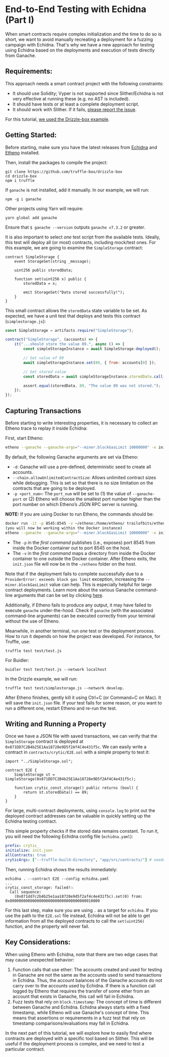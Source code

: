 # End-to-End Testing with Echidna (Part I)

When smart contracts require complex initialization and the time to do so is short, we want to avoid manually recreating a deployment for a fuzzing campaign with Echidna. That's why we have a new approach for testing using Echidna based on the deployments and execution of tests directly from Ganache.

## Requirements:

This approach needs a smart contract project with the following constraints:

- It should use Solidity; Vyper is not supported since Slither/Echidna is not very effective at running these (e.g. no AST is included).
- It should have tests or at least a complete deployment script.
- It should work with Slither. If it fails, [please report the issue](https://github.com/crytic/slither).

For this tutorial, [we used the Drizzle-box example](https://github.com/truffle-box/drizzle-box).

## Getting Started:

Before starting, make sure you have the latest releases from [Echidna](https://github.com/crytic/echidna/releases) and [Etheno](https://github.com/crytic/etheno/releases) installed.

Then, install the packages to compile the project:

```
git clone https://github.com/truffle-box/drizzle-box
cd drizzle-box
npm i truffle
```

If `ganache` is not installed, add it manually. In our example, we will run:

```
npm -g i ganache
```

Other projects using Yarn will require:

```
yarn global add ganache
```

Ensure that `$ ganache --version` outputs `ganache v7.3.2` or greater.

It is also important to select _one_ test script from the available tests. Ideally, this test will deploy all (or most) contracts, including mock/test ones. For this example, we are going to examine the `SimpleStorage` contract:

```solidity
contract SimpleStorage {
    event StorageSet(string _message);

    uint256 public storedData;

    function set(uint256 x) public {
        storedData = x;

        emit StorageSet("Data stored successfully!");
    }
}
```

This small contract allows the `storedData` state variable to be set. As expected, we have a unit test that deploys and tests this contract (`simplestorage.js`):

```js
const SimpleStorage = artifacts.require("SimpleStorage");

contract("SimpleStorage", (accounts) => {
    it("...should store the value 89.", async () => {
        const simpleStorageInstance = await SimpleStorage.deployed();

        // Set value of 89
        await simpleStorageInstance.set(89, { from: accounts[0] });

        // Get stored value
        const storedData = await simpleStorageInstance.storedData.call();

        assert.equal(storedData, 89, "The value 89 was not stored.");
    });
});
```

## Capturing Transactions

Before starting to write interesting properties, it is necessary to collect an Etheno trace to replay it inside Echidna:

First, start Etheno:

```bash
etheno --ganache --ganache-args="--miner.blockGasLimit 10000000" -x init.json
```

By default, the following Ganache arguments are set via Etheno:

- `-d`: Ganache will use a pre-defined, deterministic seed to create all accounts.
- `--chain.allowUnlimitedContractSize`: Allows unlimited contract sizes while debugging. This is set so that there is no size limitation on the contracts that are going to be deployed.
- `-p <port_num>`: The `port_num` will be set to (1) the value of `--ganache-port` or (2) Etheno will choose the smallest port number higher than the port number on which Etheno’s JSON RPC server is running.

**NOTE:** If you are using Docker to run Etheno, the commands should be:

```bash
docker run -it -p 8545:8545 -v ~/etheno:/home/etheno/ trailofbits/etheno
(you will now be working within the Docker instance)
etheno --ganache --ganache-args="--miner.blockGasLimit 10000000" -x init.json
```

- The `-p` in the _first command_ publishes (i.e., exposes) port 8545 from inside the Docker container out to port 8545 on the host.
- The `-v` in the _first command_ maps a directory from inside the Docker container to one outside the Docker container. After Etheno exits, the `init.json` file will now be in the `~/etheno` folder on the host.

Note that if the deployment fails to complete successfully due to a `ProviderError: exceeds block gas limit` exception, increasing the `--miner.blockGasLimit` value can help. This is especially helpful for large contract deployments. Learn more about the various Ganache command-line arguments that can be set by clicking [here](https://www.npmjs.com/package/ganache).

Additionally, if Etheno fails to produce any output, it may have failed to execute `ganache` under-the-hood. Check if `ganache` (with the associated command-line arguments) can be executed correctly from your terminal without the use of Etheno.

Meanwhile, in another terminal, run _one_ test or the deployment process. How to run it depends on how the project was developed. For instance, for Truffle, use:

```
truffle test test/test.js
```

For Buidler:

```
buidler test test/test.js --network localhost
```

In the Drizzle example, we will run:

```
truffle test test/simplestorage.js --network develop.
```

After Etheno finishes, gently kill it using Ctrl+C (or Command+C on Mac). It will save the `init.json` file. If your test fails for some reason, or you want to run a different one, restart Etheno and re-run the test.

## Writing and Running a Property

Once we have a JSON file with saved transactions, we can verify that the `SimpleStorage` contract is deployed at `0x871DD7C2B4b25E1Aa18728e9D5f2Af4C4e431f5c`. We can easily write a contract in `contracts/crytic/E2E.sol` with a simple property to test it:

```solidity
import "../SimpleStorage.sol";

contract E2E {
    SimpleStorage st = SimpleStorage(0x871DD7C2B4b25E1Aa18728e9D5f2Af4C4e431f5c);

    function crytic_const_storage() public returns (bool) {
        return st.storedData() == 89;
    }
}
```

For large, multi-contract deployments, using `console.log` to print out the deployed contract addresses can be valuable in quickly setting up the Echidna testing contract.

This simple property checks if the stored data remains constant. To run it, you will need the following Echidna config file (`echidna.yaml`):

```yaml
prefix: crytic_
initialize: init.json
allContracts: true
cryticArgs: ["--truffle-build-directory", "app/src/contracts/"] # needed by Drizzle
```

Then, running Echidna shows the results immediately:

```
echidna . --contract E2E --config echidna.yaml
...
crytic_const_storage: failed!💥
  Call sequence:
    (0x871dd7c2b4b25e1aa18728e9d5f2af4c4e431f5c).set(0) from: 0x0000000000000000000000000000000000010000
```

For this last step, make sure you are using `.` as a target for `echidna`. If you use the path to the `E2E.sol` file instead, Echidna will not be able to get information from all the deployed contracts to call the `set(uint256)` function, and the property will never fail.

## Key Considerations:

When using Etheno with Echidna, note that there are two edge cases that may cause unexpected behavior:

1. Function calls that use ether: The accounts created and used for testing in Ganache are not the same as the accounts used to send transactions in Echidna. Thus, the account balances of the Ganache accounts do not carry over to the accounts used by Echidna. If there is a function call logged by Etheno that requires the transfer of some ether from an account that exists in Ganache, this call will fail in Echidna.
2. Fuzz tests that rely on `block.timestamp`: The concept of time is different between Ganache and Echidna. Echidna always starts with a fixed timestamp, while Etheno will use Ganache's concept of time. This means that assertions or requirements in a fuzz test that rely on timestamp comparisons/evaluations may fail in Echidna.

In the next part of this tutorial, we will explore how to easily find where contracts are deployed with a specific tool based on Slither. This will be useful if the deployment process is complex, and we need to test a particular contract.
